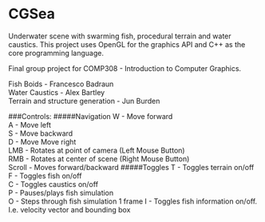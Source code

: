 # CGSea
Underwater scene with swarming fish, procedural terrain and water caustics. This project uses OpenGL for the graphics API and C++ as the core programming language.

Final group project for COMP308 - Introduction to Computer Graphics.

Fish Boids - Francesco Badraun  
Water Caustics - Alex Bartley  
Terrain and structure generation - Jun Burden

###Controls:
#####Navigation
W - Move forward  
A - Move left  
S - Move backward  
D - Move Move right  
LMB - Rotates at point of camera (Left Mouse Button)  
RMB - Rotates at center of scene (Right Mouse Button)  
Scroll - Moves forward/backward
#####Toggles
T - Toggles terrain on/off  
F - Toggles fish on/off  
C - Toggles caustics on/off  
P - Pauses/plays fish simulation  
O - Steps through fish simulation 1 frame
I - Toggles fish information on/off. I.e. velocity vector and bounding box
